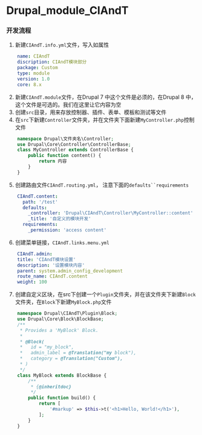 # Drupal_module_CIAndT

### 开发流程

1. 新建`CIAndT.info.yml`文件，写入如属性
```yml
    name: CIAndT
    discription: CIAndT模块部分
    package: Custom
    type: module
    version: 1.0
    core: 8.x
```
2. 新建`CIAndT.module`文件，在Drupal 7 中这个文件是必须的，在Drupal 8 中，这个文件是可选的。我们在这里让它内容为空
3. 创建`src`目录，用来存放控制器、插件、表单、模板和测试等文件
4. 在`src`下新建`Controller`文件夹，并在文件夹下面新建`MyController.php`控制文件
```php
    namespace Drupal\文件夹名\Controller;
    use Drupal\Core\Controller\ControllerBase;
    class MyController extends ControllerBase {
        public function content() {
            return 内容
        }
    }
```
5. 创建路由文件`CIAndT.routing.yml`， 注意下面的`defaults``requirements`
```yml
    CIAndT.content:
      path: '/test'
      defaults:
        _controller: 'Drupal\CIAndT\Controller\MyController::content'
        _title: '自定义的模块开发'
      requirements:
        _permission: 'access content'
```
6. 创建菜单链接，`CIAndT.links.menu.yml`
```yml
    CIAndT.admin: 
    title: 'CIAndT模块设置'
    description: '设置模块内容'
    parent: system.admin_config_development
    route_name: CIAndT.content
    weight: 100
```
7. 创建自定义区块，在src下创建一个`Plugin`文件夹，并在该文件夹下新建`Block`文件夹，在`Block`下新建`MyBlock.php`文件
```php
    namespace Drupal\CIAndT\Plugin\Block;
    use Drupal\Core\Block\BlockBase;
    /**
     * Provides a 'MyBlock' Block.
     *
     * @Block(
     *   id = "my_block",
     *   admin_label = @Translation("my block"),
     *   category = @Translation("Custom"),
     * )
     */
    class MyBlock extends BlockBase {
        /**
         * {@inheritdoc}
         */
        public function build() {
            return [
                '#markup' => $this->t('<h1>Hello, World!</h1>'),
            ];
        }
    }
```

